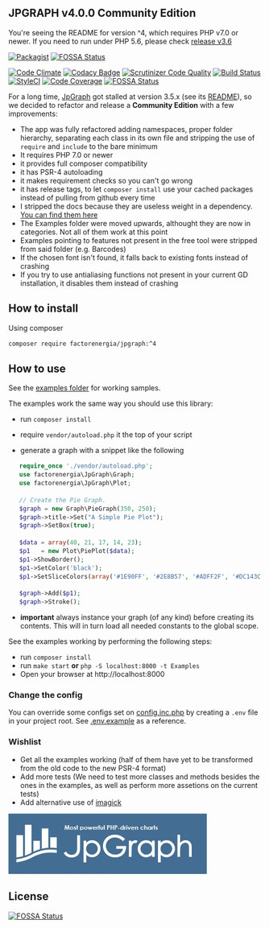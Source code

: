 ## JPGRAPH v4.0.0 Community Edition

You're seeing the README for version ^4, which requires PHP v7.0 or newer. If you need to run under PHP 5.6, please check [release v3.6](https://github.com/HuasoFoundries/jpgraph/tree/v3.6.21)

[![Packagist](https://img.shields.io/packagist/dm/factorenergia/jpgraph.svg)](https://packagist.org/packages/factorenergia/jpgraph) [![FOSSA Status](https://app.fossa.io/api/projects/git%2Bgithub.com%2FHuasoFoundries%2Fjpgraph.svg?type=shield)](https://app.fossa.io/projects/git%2Bgithub.com%2FHuasoFoundries%2Fjpgraph?ref=badge_shield)

[![Code Climate](https://codeclimate.com/github/HuasoFoundries/jpgraph/badges/gpa.svg)](https://codeclimate.com/github/HuasoFoundries/jpgraph)
[![Codacy Badge](https://api.codacy.com/project/badge/Grade/1a7ea0cac1d84bc79545c9f6ff85cd25)](https://www.codacy.com/app/factorenergia/jpgraph?utm_source=github.com&utm_medium=referral&utm_content=HuasoFoundries/jpgraph&utm_campaign=Badge_Grade)
[![Scrutinizer Code Quality](https://scrutinizer-ci.com/g/HuasoFoundries/jpgraph/badges/quality-score.png?b=master)](https://scrutinizer-ci.com/g/HuasoFoundries/jpgraph/?branch=master)
[![Build Status](https://scrutinizer-ci.com/g/HuasoFoundries/jpgraph/badges/build.png?b=master)](https://scrutinizer-ci.com/g/HuasoFoundries/jpgraph/build-status/master)
[![StyleCI](https://styleci.io/repos/39590412/shield?branch=master)](https://styleci.io/repos/39590412)
[![Code Coverage](https://scrutinizer-ci.com/g/HuasoFoundries/jpgraph/badges/coverage.png?b=master)](https://scrutinizer-ci.com/g/HuasoFoundries/jpgraph/?branch=master)
[![FOSSA Status](https://app.fossa.io/api/projects/git%2Bgithub.com%2FHuasoFoundries%2Fjpgraph.svg?type=shield)](https://app.fossa.io/projects/git%2Bgithub.com%2FHuasoFoundries%2Fjpgraph?ref=badge_shield)

For a long time, [JpGraph](http://jpgraph.net/) got stalled at version 3.5.x (see its [README](README.3.5.md)), so we decided to refactor and release a **Community Edition** with a few improvements:

-  The app was fully refactored adding namespaces, proper folder hierarchy, separating each class in its own file and stripping the use of `require` and `include` to the bare minimum
-  It requires PHP 7.0 or newer
-  it provides full composer compatibility
-  it has PSR-4 autoloading
-  it makes requirement checks so you can't go wrong
-  it has release tags, to let `composer install` use your cached packages instead of pulling from github every time
-  I stripped the docs because they are useless weight in a dependency. [You can find them here](http://jpgraph.net/doc/)
-  The Examples folder were moved upwards, althought they are now in categories. Not all of them work at this point
-  Examples pointing to features not present in the free tool were stripped from said folder (e.g. Barcodes)
-  If the chosen font isn't found, it falls back to existing fonts instead of crashing
-  If you try to use antialiasing functions not present in your current GD installation, it disables them instead of crashing

## How to install

Using composer

```sh
composer require factorenergia/jpgraph:^4
```

## How to use

See the [examples folder](https://github.com/factorenergia/jpgraph/tree/master/Examples) for working samples.

The examples work the same way you should use this library:

-  run `composer install`

-  require `vendor/autoload.php` it the top of your script

-  generate a graph with a snippet like the following

```php
   require_once './vendor/autoload.php';
   use factorenergia\JpGraph\Graph;
   use factorenergia\JpGraph\Plot;

   // Create the Pie Graph.
   $graph = new Graph\PieGraph(350, 250);
   $graph->title->Set("A Simple Pie Plot");
   $graph->SetBox(true);

   $data = array(40, 21, 17, 14, 23);
   $p1   = new Plot\PiePlot($data);
   $p1->ShowBorder();
   $p1->SetColor('black');
   $p1->SetSliceColors(array('#1E90FF', '#2E8B57', '#ADFF2F', '#DC143C', '#BA55D3'));

   $graph->Add($p1);
   $graph->Stroke();
```

-  **important** always instance your graph (of any kind) before creating its contents. This will in turn load all needed constants to the global scope.

See the examples working by performing the following steps:

-  run `composer install`
-  run `make start` **or** `php -S localhost:8000 -t Examples`
-  Open your browser at http://localhost:8000

### Change the config

You can override some configs set on [config.inc.php](src/config.inc.php) by creating a `.env` file in your project root.
See [.env.example](.env.example) as a reference.

### Wishlist

-  Get all the examples working (half of them have yet to be transformed from the old code to the new PSR-4 format)
-  Add more tests (We need to test more classes and methods besides the ones in the examples, as well as perform more assetions on the current tests)
-  Add alternative use of [imagick](http://php.net/manual/en/imagick.setup.php)

![jpgraph_logo](https://raw.githubusercontent.com/HuasoFoundries/jpgraph/master/jpgraph_logo.jpg)

## License

[![FOSSA Status](https://app.fossa.io/api/projects/git%2Bgithub.com%2FHuasoFoundries%2Fjpgraph.svg?type=large)](https://app.fossa.io/projects/git%2Bgithub.com%2FHuasoFoundries%2Fjpgraph?ref=badge_large)
